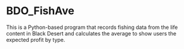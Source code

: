 # BDO_FishAve
This is a Python-based program that records fishing data from the life content in Black Desert and calculates the average to show users the expected profit by type.
